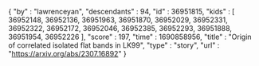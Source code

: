 {
  "by" : "lawrenceyan",
  "descendants" : 94,
  "id" : 36951815,
  "kids" : [ 36952148, 36952136, 36951963, 36951870, 36952029, 36952331, 36952322, 36952172, 36952046, 36952385, 36952293, 36951888, 36951954, 36952226 ],
  "score" : 197,
  "time" : 1690858956,
  "title" : "Origin of correlated isolated flat bands in LK99",
  "type" : "story",
  "url" : "https://arxiv.org/abs/2307.16892"
}
